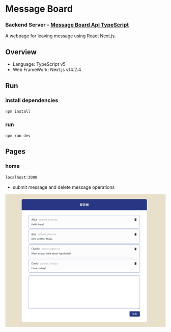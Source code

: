 # Message Board


### Backend Server - [Message Board Api TypeScript](https://github.com/yuhexiong/message-board-api-typescript)
A webpage for leaving message using React Next.js.  


## Overview

- Language: TypeScript v5
- Web FrameWork: Next.js v14.2.4


## Run

### install dependencies

```bash
npm install
```


### run

```bash
npm run dev
```

## Pages


### home

```bash
localhost:3000
```

- submit message and delete message operations

![image](./ui.png)

